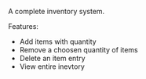 A complete inventory system.

Features:
- Add items with quantity
- Remove a choosen quantity of items
- Delete an item entry
- View entire inevtory
